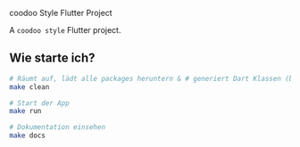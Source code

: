 coodoo Style Flutter Project

A `coodoo style` Flutter project.

## Wie starte ich?

```sh
# Räumt auf, lädt alle packages heruntern & # generiert Dart Klassen (build_runner,freezed, json_serializable)
make clean

# Start der App
make run

# Dokumentation einsehen
make docs
```
